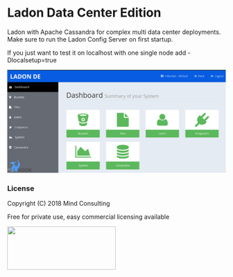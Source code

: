 # Ladon Data Center Edition

Ladon with Apache Cassandra for complex multi data center deployments.
Make sure to run the Ladon Config Server on first startup.

If you just want to test it on localhost with one single node add -Dlocalsetup=true

![Dashboard](/dist/ladon_dashboard.png)


### License
Copyright (C) 2018 Mind Consulting

Free for private use, easy commercial licensing available

<a href="http://mind-consulting.de/"><img src="http://mind-consulting.de/img/logo_no_bg.png"  height="100" width="250" ></a>

